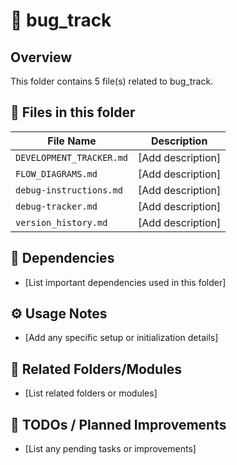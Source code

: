 # 📂 bug_track

## Overview
This folder contains 5 file(s) related to bug_track.

## 📄 Files in this folder

| File Name | Description |
|-----------|-------------|
| `DEVELOPMENT_TRACKER.md` | [Add description] |
| `FLOW_DIAGRAMS.md` | [Add description] |
| `debug-instructions.md` | [Add description] |
| `debug-tracker.md` | [Add description] |
| `version_history.md` | [Add description] |

## 🔗 Dependencies
- [List important dependencies used in this folder]

## ⚙️ Usage Notes
- [Add any specific setup or initialization details]

## 🔄 Related Folders/Modules
- [List related folders or modules]

## 🚧 TODOs / Planned Improvements
- [List any pending tasks or improvements]
